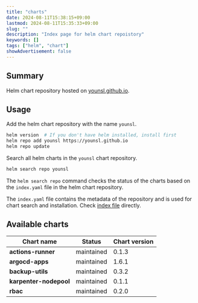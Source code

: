 ```yaml
---
title: "charts"
date: 2024-08-11T15:38:15+09:00
lastmod: 2024-08-11T15:35:33+09:00
slug: ""
description: "Index page for helm chart repoistory"
keywords: []
tags: ["helm", "chart"]
showAdvertisement: false
---
```


## Summary

Helm chart repository hosted on [younsl.github.io](https://github.com/younsl/younsl.github.io).

## Usage

Add the helm chart repository with the name `younsl`.

```bash
helm version  # If you don't have helm installed, install first
helm repo add younsl https://younsl.github.io
helm repo update
```

Search all helm charts in the `younsl` chart repository.

```bash
helm search repo younsl
```

The `helm search repo` command checks the status of the charts based on the `index.yaml` file in the helm chart repository.

The `index.yaml` file contains the metadata of the repository and is used for chart search and installation. Check [index file](https://github.com/younsl/younsl.github.io/blob/main/static/index.yaml) directly.

## Available charts

| Chart name | Status | Chart version |
| ---------- | ------ | ------------- |
| **actions-runner** | maintained | 0.1.3 |
| **argocd-apps** | maintained | 1.6.1 |
| **backup-utils** | maintained | 0.3.2 |
| **karpenter-nodepool** | maintained | 0.1.1 |
| **rbac** | maintained | 0.2.0 |
